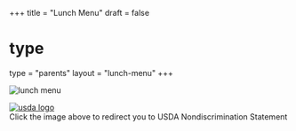 +++
title = "Lunch Menu"
draft = false

# type
type = "parents"
layout = "lunch-menu"
+++

<img class="img-fluid" src="/images/parents/November-Menu-2023-2048x1591.jpg" alt="lunch menu" />

[![usda logo](/images/parents/usda.png)](https://www.fns.usda.gov/civil-rights/usda-nondiscrimination-statement-other-fns-programs)  
Click the image above to redirect you to USDA Nondiscrimination Statement